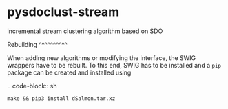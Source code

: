 # pysdoclust-stream
incremental stream clustering algorithm based on SDO

Rebuilding
^^^^^^^^^^

When adding new algorithms or modifying the interface, the SWIG wrappers have to be rebuilt. To this end, SWIG has to be installed and a ``pip`` package can be created and installed  using

.. code-block:: sh

    make && pip3 install dSalmon.tar.xz
